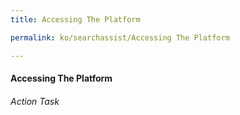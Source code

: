 ```yaml
---
title: Accessing The Platform

permalink: ko/searchassist/Accessing The Platform

---
```

#### Accessing The Platform
###### Action Task
